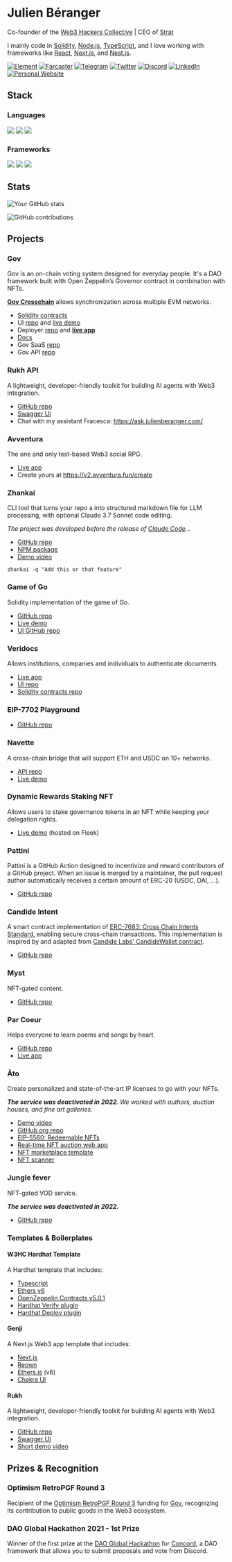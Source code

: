 # Julien Béranger

Co-founder of the [Web3 Hackers Collective](https://github.com/w3hc) | CEO of [Strat](https://strat.cc/)

I mainly code in [Solidity](https://docs.soliditylang.org/), [Node.js](https://nodejs.org/en), [TypeScript](https://www.typescriptlang.org/), and I love working with frameworks like [React](https://react.dev/), [Next.js](https://nextjs.org/), and [Nest.js](https://nestjs.com/).

[![Element](https://img.shields.io/badge/-Element-0DBD8B?style=flat&logo=element&logoColor=white)](https://matrix.to/#/@julienbrg:matrix.org)
[![Farcaster](https://img.shields.io/badge/-Farcaster-855DCD?style=flat&logo=farcaster&logoColor=white)](https://warpcast.com/julien-)
[![Telegram](https://img.shields.io/badge/-Telegram-26A5E4?style=flat&logo=telegram&logoColor=white)](https://t.me/julienbrg)
[![Twitter](https://img.shields.io/badge/-Twitter-1DA1F2?style=flat&logo=twitter&logoColor=white)](https://twitter.com/julienbrg)
[![Discord](https://img.shields.io/badge/-Discord-5865F2?style=flat&logo=discord&logoColor=white)](https://discordapp.com/users/julienbrg)
[![LinkedIn](https://img.shields.io/badge/-LinkedIn-0A66C2?style=flat&logo=linkedin&logoColor=white)](https://www.linkedin.com/in/julienberanger/)
[![Personal Website](https://img.shields.io/badge/Website-3b5998?style=flat&logo=google-chrome&logoColor=white)](https://julienberanger.com/)

## Stack

### Languages

![](https://img.shields.io/badge/Code-Solidity-informational?style=flat&logo=solidity&logoColor=white&color=2bbc8a)
![](https://img.shields.io/badge/Code-Node.js-informational?style=flat&logo=node.js&logoColor=white&color=2bbc8a)
![](https://img.shields.io/badge/Code-TypeScript-informational?style=flat&logo=typescript&logoColor=white&color=2bbc8a)

### Frameworks

![](https://img.shields.io/badge/Framework-React-informational?style=flat&logo=react&logoColor=white&color=2bbc8a)
![](https://img.shields.io/badge/Framework-Next.js-informational?style=flat&logo=next.js&logoColor=white&color=2bbc8a)
![](https://img.shields.io/badge/Framework-Nest.js-informational?style=flat&logo=nestjs&logoColor=white&color=2bbc8a)

## Stats

![Your GitHub stats](https://github-readme-stats.vercel.app/api?username=julienbrg&count_private=true&show_icons=true&theme=tokyonight)

![GitHub contributions](https://github-profile-summary-cards.vercel.app/api/cards/profile-details?username=julienbrg&theme=tokyonight)

## Projects

### Gov

Gov is an on-chain voting system designed for everyday people. It's a DAO framework built with Open Zeppelin’s Governor contract in combination with NFTs. 

[**Gov Crosschain**](https://github.com/w3hc/gov-crosschain) allows synchronization across multiple EVM networks.

- [Solidity contracts](https://github.com/w3hc/gov)
- UI [repo](https://github.com/w3hc/gov-ui) and [live demo](https://gov-ui.netlify.app/)
- Deployer [repo](https://github.com/w3hc/gov-deployer) and **[live app](https://gov-deployer.netlify.app/)**
- [Docs](https://w3hc.github.io/gov-docs/)
- Gov SaaS [repo](https://github.com/w3hc/gov-saas)
- Gov API [repo](https://github.com/w3hc/gov-api)

### Rukh API

A lightweight, developer-friendly toolkit for building AI agents with Web3 integration.

- [GitHub repo](https://github.com/w3hc/rukh)
- [Swagger UI](https://rukh.w3hc.org/)
- Chat with my assistant Fracesca: https://ask.julienberanger.com/

### Avventura

The one and only test-based Web3 social RPG. 

- [Live app](https://v2.avventura.fun/)
- Create yours at https://v2.avventura.fun/create

### Zhankai

CLI tool that turns your repo a into structured markdown file for LLM processing, with optional Claude 3.7 Sonnet code editing.

*The project was developed before the release of [Claude Code](https://www.anthropic.com/claude-code)...*

- [GitHub repo](https://github.com/w3hc/zhankai)
- [NPM package](https://www.npmjs.com/package/zhankai)
- [Demo video](https://youtu.be/kdNZEml9Vns?si=2lntU-33WFidt0NO)

```
zhankai -q "Add this or that feature"
```

### Game of Go

Solidity implementation of the game of Go.

- [GitHub repo](https://github.com/julienbrg/game-of-go)
- [Live demo](https://go-onchain.netlify.app/) 
- [UI GitHub repo](https://github.com/julienbrg/go-onchain/)

### Veridocs

Allows institutions, companies and individuals to authenticate documents.

- [Live app](https://veridocs-ui.vercel.app/)
- [UI repo](https://github.com/julienbrg/veridocs-ui)
- [Solidity contracts repo](https://github.com/julienbrg/veridocs-contracts)

### EIP-7702 Playground

- [GitHub repo](https://github.com/w3hc/eip7702-playground)

### Navette

A cross-chain bridge that will support ETH and USDC on 10+ networks. 

- [API repo](https://github.com/w3hc/navette-api)
- [Live demo](https://navette-ui.netlify.app/)

### Dynamic Rewards Staking NFT

Allows users to stake governance tokens in an NFT while keeping your delegation rights. 

- [Live demo](https://hamsterverse.on-fleek.app) (hosted on Fleek)

### Pattini

Pattini is a GitHub Action designed to incentivize and reward contributors of a GitHub project. When an issue is merged by a maintainer, the pull request author automatically receives a certain amount of ERC-20 (USDC, DAI, ...).

- [GitHub repo](https://github.com/w3hc/pattini)

### Candide Intent

A smart contract implementation of [ERC-7683: Cross Chain Intents Standard](https://ethereum-magicians.org/t/erc-cross-chain-intents-standard/19619), enabling secure cross-chain transactions. This implementation is inspired by and adapted from [Candide Labs' CandideWallet contract](https://github.com/candidelabs/candide-contracts/blob/main/contracts/candideWallet/CandideWallet.sol).

- [GitHub repo](https://github.com/w3hc/candide-intent)

### Myst

NFT-gated content.

- [GitHub repo](https://github.com/w3hc/myst-api)

### Par Coeur

Helps everyone to learn poems and songs by heart.

- [GitHub repo](https://github.com/w3hc/parcoeur)
- [Live app](https://parcoeur.netlify.app/)

### Āto

Create personalized and state-of-the-art IP licenses to go with your NFTs.

***The service was deactivated in 2022**. We worked with authors, auction houses, and fine art galleries.*

- [Demo video](https://www.youtube.com/watch?v=LcGz6WcmZjM)
- [GitHub org repo](https://github.com/orgs/ATO-nft)
- [EIP-5560: Redeemable NFTs](https://eips.ethereum.org/EIPS/eip-5560)
- [Real-time NFT auction web app](https://github.com/ATO-nft/auction-app)
- [NFT marketplace template](https://github.com/ATO-nft/nft-deep-wire)
- [NFT scanner](https://github.com/ATO-nft/scanner)

### Jungle fever

NFT-gated VOD service. 

***The service was deactivated in 2022.*** 

- [GitHub repo](https://github.com/julienbrg/jungle-fever)

### Templates & Boilerplates

#### W3HC Hardhat Template

A Hardhat template that includes:

- [Typescript](https://www.typescriptlang.org/)
- [Ethers v6](https://docs.ethers.org/v6/)
- [OpenZeppelin Contracts v5.0.1](https://github.com/OpenZeppelin/openzeppelin-contracts/releases/tag/v5.0.1)
- [Hardhat Verify plugin](https://hardhat.org/hardhat-runner/plugins/nomicfoundation-hardhat-verify)
- [Hardhat Deploy plugin](https://github.com/wighawag/hardhat-deploy)

#### Genji

A Next.js Web3 app template that includes:

- [Next.js](https://nextjs.org/)
- [Reown](https://reown.com/appkit)
- [Ethers.js](https://ethers.org/) (v6)
- [Chakra UI](https://chakra-ui.com/)

#### Rukh

A lightweight, developer-friendly toolkit for building AI agents with Web3 integration.

- [GitHub repo](https://github.com/w3hc/rukh)
- [Swagger UI](https://rukh.w3hc.org/)
- [Short demo video](https://youtu.be/5YDAfwaddNI)

## Prizes & Recognition

### Optimism RetroPGF Round 3

Recipient of the [Optimism RetroPGF Round 3](https://vote.optimism.io/retropgf/3?search=gov) funding for [Gov](https://github.com/w3hc/gov), recognizing its contribution to public goods in the Web3 ecosystem.

### DAO Global Hackathon 2021 - 1st Prize 

Winner of the first prize at the [DAO Global Hackathon](https://daoglobalhackathon.com/past-hackathons) for [Concord](https://github.com/allforclimate/concord), a DAO framework that allows you to submit proposals and vote from Discord.